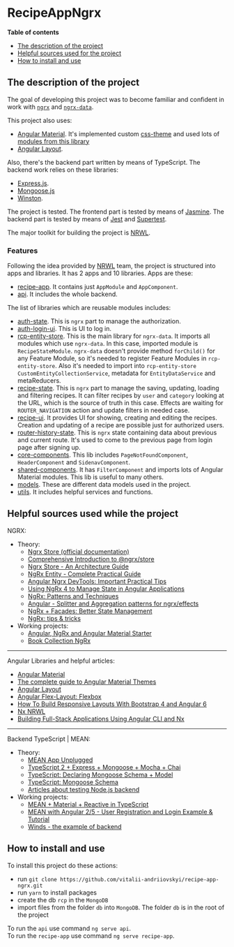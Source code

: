 # RecipeAppNgrx

__Table of contents__
* [The description of the project](#the-description-of-the-project)
* [Helpful sources used for the project](#helpful-sources-used-for-the-project)
* [How to install and use](#how-to-install-and-use)

## The description of the project

The goal of developing this project was to become familiar and confident in work with [`ngrx`](https://ngrx.io/) and [`ngrx-data`](https://github.com/johnpapa/angular-ngrx-data).

This project also uses: 
* [Angular Material](https://material.angular.io/). It's implemented custom [css-theme](./apps/recipe-app/src/recipe-theme.scss) and used lots of [modules from this library](./libs/shared-components/src/lib/shared-components.module.ts)
* [Angular Layout](https://github.com/angular/flex-layout/wiki).

Also, there's the backend part written by means of TypeScript. The backend work relies on these libraries:
* [Express.js](https://expressjs.com/).
* [Mongoose.js](https://mongoosejs.com/) 
* [Winston](https://github.com/winstonjs/winston#readme).

The project is tested. The frontend part is tested by means of [Jasmine](https://jasmine.github.io/). The backend part is tested by means of [Jest](https://jestjs.io/) and [Supertest](https://github.com/visionmedia/supertest).

The major toolkit for building the project is [NRWL](https://nrwl.io/). 

### Features

Following the idea provided by [NRWL](https://nrwl.io/) team, the project is structured into apps and libraries. 
It has 2 apps and 10 libraries. Apps are these:
* [recipe-app](./apps/recipe-app/). It contains just `AppModule` and `AppComponent`.
* [api](./apps/api/). It includes the whole backend.

The list of libraries which are reusable modules includes: 
* [auth-state](./libs/auth/state/src). This is `ngrx` part to manage the authorization.
* [auth-login-ui](./libs/auth/state/src). This is UI to log in. 
* [rcp-entity-store](./libs/rcp-entity-store/src). This is the main library for `ngrx-data`. It imports all modules which use `ngrx-data`. In this case, imported module is `RecipeStateModule`. `ngrx-data` doesn't provide method `forChild()` for any Feature Module, so it's needed to register Feature Modules in `rcp-entity-store`. Also it's needed to import into `rcp-entity-store` `CustomEntityCollectionService`, metadata for `EntityDataService` and metaReducers.
* [recipe-state](./libs/recipe/state/src). This is `ngrx` part to manage the saving, updating, loading and filtering recipes. It can filter recipes by `user` and `category` looking at the URL, which is the source of truth in this case. Effects are waiting for `ROUTER_NAVIGATION` action and update filters in needed case. 
* [recipe-ui](./libs/recipe/ui/src). It provides UI for showing, creating and editing the recipes. Creation and updating of a recipe are possible just for authorized users. 
* [router-history-state](./libs/router-history-state/src). This is `ngrx` state containing data about previous and current route. It's used to come to the previous page from login page after signing up. 
* [core-components](./libs/core-components/src). This lib includes `PageNotFoundComponent`, `HeaderComponent` and `SidenavComponent`. 
* [shared-components](./libs/shared-components/src). It has `FilterComponent` and imports lots of Angular Material modules. This lib is useful to many others.
* [models](./libs/models/src). These are different data models used in the project.
* [utils](./libs/utils/src). It includes helpful services and functions.

## Helpful sources used while the project

NGRX:
* Theory:
  - [Ngrx Store (official documentation)](https://ngrx.io/guide/store)
  - [Comprehensive Introduction to @ngrx/store](https://gist.github.com/btroncone/a6e4347326749f938510)
  - [Ngrx Store - An Architecture Guide](https://blog.angular-university.io/angular-ngrx-store-and-effects-crash-course/)
  - [NgRx Entity - Complete Practical Guide](https://blog.angular-university.io/ngrx-entity/)
  - [Angular Ngrx DevTools: Important Practical Tips](https://blog.angular-university.io/angular-ngrx-devtools/)
  - [Using NgRx 4 to Manage State in Angular Applications](https://blog.nrwl.io/using-ngrx-4-to-manage-state-in-angular-applications-64e7a1f84b7b)
  - [NgRx: Patterns and Techniques](https://blog.nrwl.io/ngrx-patterns-and-techniques-f46126e2b1e5)
  - [Angular - Splitter and Aggregation patterns for ngrx/effects](https://medium.com/default-to-open/angular-splitter-and-aggregation-patterns-for-ngrx-effects-c6f2908edf26)
  - [NgRx + Facades: Better State Management](https://medium.com/@thomasburleson_11450/ngrx-facades-better-state-management-82a04b9a1e39)
  - [NgRx: tips & tricks](https://blog.angularindepth.com/ngrx-tips-tricks-69feb20a42a7)
* Working projects:
  - [Angular, NgRx and Angular Material Starter](https://github.com/tomastrajan/angular-ngrx-material-starter)
  - [Book Collection NgRx](https://stackblitz.com/github/ngrx/platform/tree/61cbfe537f9df8cef3dd4a6ee0b8f483e49653f4)

___
Angular Libraries and helpful articles:
* [Angular Material](https://material.angular.io/)
* [The complete guide to Angular Material Themes](https://medium.com/@tomastrajan/the-complete-guide-to-angular-material-themes-4d165a9d24d1)
* [Angular Layout](https://github.com/angular/flex-layout/wiki)
* [Angular Flex-Layout: Flexbox](https://blog.angularindepth.com/angular-flex-layout-flexbox-and-grid-layout-for-angular-component-6e7c24457b63)
* [How To Build Responsive Layouts With Bootstrap 4 and Angular 6](https://medium.com/@tomastrajan/how-to-build-responsive-layouts-with-bootstrap-4-and-angular-6-cfbb108d797b)
* [Nx NRWL](https://nx.dev/getting-started/getting-started/)
* [Building Full-Stack Applications Using Angular CLI and Nx](https://blog.nrwl.io/building-full-stack-applications-using-angular-cli-and-nx-5eff205248f1)

___
Backend TypeScript | MEAN:
* Theory:
  - [MEAN App Unplugged](https://brianflove.com/2017/07/16/mean-app-unplugged/)
  - [TypeScript 2 + Express + Mongoose + Mocha + Chai](https://brianflove.com/2016/11/11/typescript-2-express-mongoose-mocha-chai/)
  - [TypeScript: Declaring Mongoose Schema + Model](https://brianflove.com/2016/10/04/typescript-declaring-mongoose-schema-model/)
  - [TypeScript: Mongoose Schema](https://github.com/DefinitelyTyped/DefinitelyTyped/tree/master/types/mongoose)
  - [Articles about testing Node.js backend](http://www.albertgao.xyz/tags/jest/)
* Working projects:
  - [MEAN + Material + Reactive in TypeScript](https://github.com/blove/mean-material-reactive/tree/initial-app/server)
  - [MEAN with Angular 2/5 - User Registration and Login Example & Tutorial](http://jasonwatmore.com/post/2017/02/22/mean-with-angular-2-user-registration-and-login-example-tutorial)
  - [Winds - the example of backend](https://github.com/GetStream/Winds/tree/master/api/src)

## How to install and use

To install this project do these actions:
- run `git clone https://github.com/vitalii-andriiovskyi/recipe-app-ngrx.git`
- run `yarn` to install packages
- create the db `rcp` in the `MongoDB`
- import files from the folder `db` into `MongoDB`. The folder `db` is in the root of the project

To run the `api` use command `ng serve api`.  
To run the `recipe-app` use command `ng serve recipe-app`.
